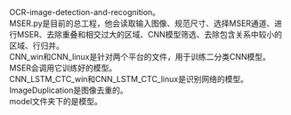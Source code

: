 OCR-image-detection-and-recognition。  
MSER.py是目前的总工程，他会读取输入图像、规范尺寸、选择MSER通道、进行MSER、去除重叠和相交过大的区域、CNN模型筛选、去除包含关系中较小的区域、行归并。  
CNN_win和CNN_linux是针对两个平台的文件，用于训练二分类CNN模型。MSER会调用它训练好的模型。  
CNN_LSTM_CTC_win和CNN_LSTM_CTC_linux是识别网络的模型。  
ImageDuplication是图像去重的。  
model文件夹下的是模型。  
